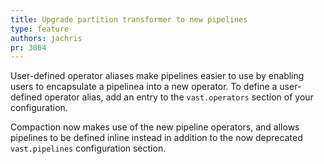 ```yaml
---
title: Upgrade partition transformer to new pipelines
type: feature
authors: jachris
pr: 3064
---
```


User-defined operator aliases make pipelines easier to use by enabling users to
encapsulate a pipelinea into a new operator. To define a user-defined operator
alias, add an entry to the `vast.operators` section of your configuration.

Compaction now makes use of the new pipeline operators, and allows pipelines to
be defined inline instead in addition to the now deprecated `vast.pipelines`
configuration section.

